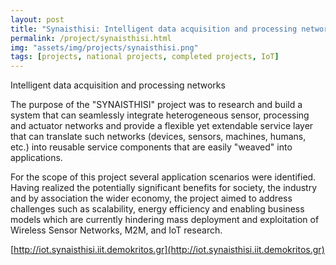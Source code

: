 ```yaml
---
layout: post
title: "Synaisthisi: Intelligent data acquisition and processing networks"
permalink: /project/synaisthisi.html
img: "assets/img/projects/synaisthisi.png"
tags: [projects, national projects, completed projects, IoT]
---
```


Intelligent data acquisition and processing networks

The purpose of the "SYNAISTHISI" project was to research and build a
system that can seamlessly integrate heterogeneous sensor, processing
and actuator networks and provide a flexible yet extendable service
layer that can translate such networks (devices, sensors, machines,
humans, etc.) into reusable service components that are easily
"weaved" into applications.

For the scope of this project several application scenarios were
identified. Having realized the potentially significant benefits for
society, the industry and by association the wider economy, the
project aimed to address challenges such as scalability, energy
efficiency and enabling business models which are currently hindering
mass deployment and exploitation of Wireless Sensor Networks, M2M,
and IoT research.

[http://iot.synaisthisi.iit.demokritos.gr](http://iot.synaisthisi.iit.demokritos.gr)
